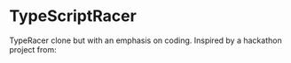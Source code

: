 # TypeScriptRacer
TypeRacer clone but with an emphasis on coding. Inspired by a hackathon project from: 
